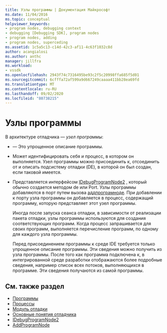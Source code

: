 ```yaml
---
title: Узлы программы | Документация Майкрософт
ms.date: 11/04/2016
ms.topic: conceptual
helpviewer_keywords:
- program nodes, debugging context
- debugging [Debugging SDK], program nodes
- program nodes, adding
- program nodes, superceding
ms.assetid: 1c5a5c13-c14d-42c3-af11-4c63f1032c8d
author: acangialosi
ms.author: anthc
manager: jillfra
ms.workload:
- vssdk
ms.openlocfilehash: 2943f74c7316495be93c2f5c20998ffa685f5d01
ms.sourcegitcommit: 6cfffa72af599a9d667249caaaa411bb28ea69fd
ms.translationtype: MT
ms.contentlocale: ru-RU
ms.lasthandoff: 09/02/2020
ms.locfileid: "80738215"
---
```

# <a name="program-nodes"></a>Узлы программы
В архитектуре отладчика — *узел программы*:

- — Это упрощенное описание программы.

- Может идентифицировать себя и процесс, в котором он выполняется. Узел программы можно присоединить к, отсоединить от и описать подсистему отладки (DE), в которой он был создан, если таковой имеется.

- Представляется интерфейсом [IDebugProgramNode2](../../extensibility/debugger/reference/idebugprogramnode2.md) , который обычно создается методом de или Port. Узлы программы добавляются в порт путем вызова [аддпрограмноде](../../extensibility/debugger/reference/idebugportnotify2-addprogramnode.md). При добавлении к порту узла программы он добавляется в процесс, содержащий программу, которую представляет этот узел программы.

  Иногда после запуска сеанса отладки, в зависимости от реализации пакета отладки, узлы программы используются для создания соответствующих программ. Когда процесс запрашивается для своих программ, выполняется перечисление программ, по одному для каждого узла программы.

  Перед присоединением программы к среде IDE требуется только упрощенное описание программы. Эти сведения можно получить из узла программы. После того как программа подключена к, в интегрированной среде разработки отображаются более подробные сведения, например список всех потоков, выполняющихся в программе. Эти сведения получаются из самой программы.

## <a name="see-also"></a>См. также раздел
- [Программы](../../extensibility/debugger/programs.md)
- [Процессы](../../extensibility/debugger/processes.md)
- [Модуль отладки](../../extensibility/debugger/debug-engine.md)
- [Основные понятия отладчика](../../extensibility/debugger/debugger-concepts.md)
- [IDebugProgramNode2](../../extensibility/debugger/reference/idebugprogramnode2.md)
- [AddProgramNode](../../extensibility/debugger/reference/idebugportnotify2-addprogramnode.md)

